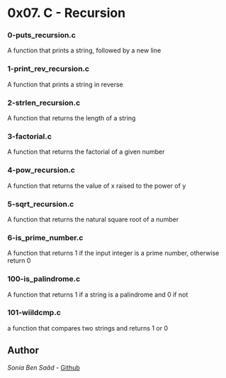 
# 0x07. C - Recursion
### 0-puts_recursion.c
A function that prints a string, followed by a new line
### 1-print_rev_recursion.c
A function that prints a string in reverse
### 2-strlen_recursion.c
A function that returns the length of a string
### 3-factorial.c
A function that returns the factorial of a given number
### 4-pow_recursion.c
A function that returns the value of x raised to the power of y
### 5-sqrt_recursion.c
A function that returns the natural square root of a number
### 6-is_prime_number.c
A function that returns 1 if the input integer is a prime number, otherwise return 0
### 100-is_palindrome.c
A function that returns 1 if a string is a palindrome and 0 if not
### 101-wiildcmp.c
a function that compares two strings and returns 1 or 0
## Author
*Sonia Ben Saâd* - [Github](https://github.com/Soniabensaad)